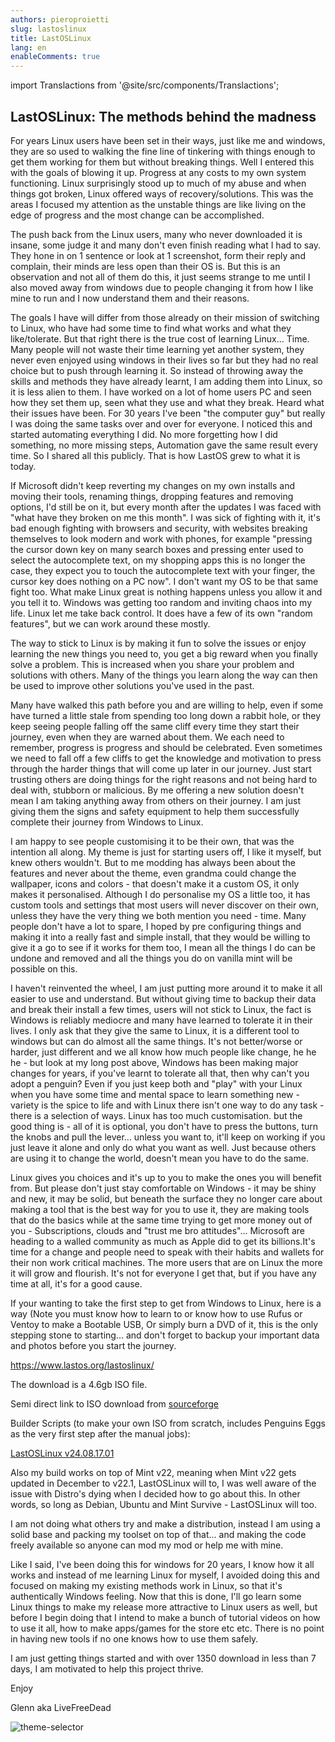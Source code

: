 ```yaml
---
authors: pieroproietti
slug: lastoslinux
title: LastOSLinux
lang: en
enableComments: true
---
```

import Translactions from '@site/src/components/Translactions';

<Translactions />

## LastOSLinux: The methods behind the madness

For years Linux users have been set in their ways, just like me and windows, they 
are so used to walking the fine line of tinkering with things enough to get them 
working for them but without breaking things. Well I entered this with the goals 
of blowing it up. Progress at any costs to my own system functioning. Linux 
surprisingly stood up to much of my abuse and when things got broken, Linux 
offered ways of recovery/solutions. This was the areas I focused my attention as 
the unstable things are like living on the edge of progress and the most change 
can be accomplished.

The push back from the Linux users, many who never downloaded it is insane, some 
judge it and many don't even finish reading what I had to say. They hone in on 1 
sentence or look at 1 screenshot, form their reply and complain, their minds are 
less open than their OS is. But this is an observation and not all of them do 
this, it just seems strange to me until I also moved away from windows due to 
people changing it from how I like mine to run and I now understand them and 
their reasons.

The goals I have will differ from those already on their mission of switching to 
Linux, who have had some time to find what works and what they like/tolerate. 
But that right there is the true cost of learning Linux... Time. Many people 
will not waste their time learning yet another system, they never even enjoyed 
using windows in their lives so far but they had no real choice but to push 
through learning it. So instead of throwing away the skills and methods they 
have already learnt, I am adding them into Linux, so it is less alien to them. I 
have worked on a lot of home users PC and seen how they set them up, seen what 
they use and what they break. Heard what their issues have been. For 30 years 
I've been "the computer guy" but really I was doing the same tasks over and over 
for everyone. I noticed this and started automating everything I did. No more 
forgetting how I did something, no more missing steps, Automation gave the same 
result every time. So I shared all this publicly. That is how LastOS grew to 
what it is today.

If Microsoft didn't keep reverting my changes on my own installs and moving 
their tools, renaming things, dropping features and removing options, I'd still 
be on it, but every month after the updates I was faced with "what have they 
broken on me this month". I was sick of fighting with it, it's bad enough 
fighting with browsers and security, with websites breaking themselves to look 
modern and work with phones, for example "pressing the cursor down key on many 
search boxes and pressing enter used to select the autocomplete text, on my 
shopping apps this is no longer the case, they expect you to touch the 
autocomplete text with your finger, the cursor key does nothing on a PC now". I 
don't want my OS to be that same fight too. What make Linux great is nothing 
happens unless you allow it and you tell it to. Windows was getting too random 
and inviting chaos into my life. Linux let me take back control. It does have a 
few of its own "random features", but we can work around these mostly.

The way to stick to Linux is by making it fun to solve the issues or enjoy 
learning the new things you need to, you get a big reward when you finally solve 
a problem. This is increased when you share your problem and solutions with 
others. Many of the things you learn along the way can then be used to improve 
other solutions you've used in the past.

Many have walked this path before you and are willing to help, even if some have 
turned a little stale from spending too long down a rabbit hole, or they keep 
seeing people falling off the same cliff every time they start their journey, 
even when they are warned about them. We each need to remember, progress is 
progress and should be celebrated. Even sometimes we need to fall off a few 
cliffs to get the knowledge and motivation to press through the harder things 
that will come up later in our journey. Just start trusting others are doing 
things for the right reasons and not being hard to deal with, stubborn or 
malicious. By me offering a new solution doesn't mean I am taking anything away 
from others on their journey. I am just giving them the signs and safety 
equipment to help them successfully complete their journey from Windows to 
Linux.

I am happy to see people customising it to be their own, that was the intention 
all along. My theme is just for starting users off, I like it myself, but knew 
others wouldn't. But to me modding has always been about the features and never 
about the theme, even grandma could change the wallpaper, icons and colors - 
that doesn't make it a custom OS, it only makes it personalised. Although I do 
personalise my OS a little too, it has custom tools and settings that most users 
will never discover on their own, unless they have the very thing we both 
mention you need - time. Many people don't have a lot to spare, I hoped by pre 
configuring things and making it into a really fast and simple install, that 
they would be willing to give it a go to see if it works for them too, I mean 
all the things I do can be undone and removed and all the things you do on 
vanilla mint will be possible on this.

I haven't reinvented the wheel, I am just putting more around it to make it all 
easier to use and understand. But without giving time to backup their data and 
break their install a few times, users will not stick to Linux, the fact is 
Windows is reliably mediocre and many have learned to tolerate it in their 
lives. I only ask that they give the same to Linux, it is a different tool to 
windows but can do almost all the same things. It's not better/worse or harder, 
just different and we all know how much people like change, he he he - but look 
at my long post above, Windows has been making major changes for years, if 
you've learnt to tolerate all that, then why can't you adopt a penguin? Even if 
you just keep both and "play" with your Linux when you have some time and mental 
space to learn something new - variety is the spice to life and with Linux there 
isn't one way to do any task - there is a selection of ways. Linux has too much 
customisation. but the good thing is - all of it is optional, you don't have to 
press the buttons, turn the knobs and pull the lever... unless you want to, 
it'll keep on working if you just leave it alone and only do what you want as 
well. Just because others are using it to change the world, doesn't mean you 
have to do the same.

Linux gives you choices and it's up to you to make the ones you will benefit 
from. But please don't just stay comfortable on Windows - it may be shiny and 
new, it may be solid, but beneath the surface they no longer care about making a 
tool that is the best way for you to use it, they are making tools that do the 
basics while at the same time trying to get more money out of you - 
Subscriptions, clouds and "trust me bro attitudes"... Microsoft are heading to a 
walled community as much as Apple did to get its billions.It's time for a change 
and people need to speak with their habits and wallets for their non work 
critical machines. The more users that are on Linux the more it will grow and 
flourish. It's not for everyone I get that, but if you have any time at all, 
it's for a good cause.

If your wanting to take the first step to get from Windows to Linux, here is a 
way (Note you must know how to learn to or know how to use Rufus or Ventoy to 
make a Bootable USB, Or simply burn a DVD of it, this is the only stepping stone 
to starting... and don't forget to backup your important data and photos before 
you start the journey.

https://www.lastos.org/lastoslinux/

The download is a 4.6gb ISO file.

Semi direct link to ISO download from [sourceforge](https://sourceforge.net/projects/lastoslinux/files/ISOs/)

Builder Scripts (to make your own ISO from scratch, includes Penguins Eggs as 
the very first step after the manual jobs):

[LastOSLinux v24.08.17.01](https://github.com/LiveFreeDead/LastOSLinux/releases/tag/Release)

Also my build works on top of Mint v22, meaning when Mint v22 gets updated in 
December to v22.1, LastOSLinux will to, I was well aware of the issue with 
Distro's dying when I decided how to go about this. In other words, so long as 
Debian, Ubuntu and Mint Survive - LastOSLinux will too.

I am not doing what others try and make a distribution, instead I am using a 
solid base and packing my toolset on top of that... and making the code freely 
available so anyone can mod my mod or help me with mine.

Like I said, I've been doing this for windows for 20 years, I know how it all 
works and instead of me learning Linux for myself, I avoided doing this and 
focused on making my existing methods work in Linux, so that it's authentically 
Windows feeling. Now that this is done, I'll go learn some Linux things to make 
my release more attractive to Linux users as well, but before I begin doing that 
I intend to make a bunch of tutorial videos on how to use it all, how to make 
apps/games for the store etc etc. There is no point in having new tools if no 
one knows how to use them safely.

I am just getting things started and with over 1350 download in less than 7 
days, I am motivated to help this project thrive.

Enjoy

Glenn aka LiveFreeDead

![theme-selector](https://www.lastos.org/lastoslinux/assets/images/Desktop-ThemeSelector.jpg)
